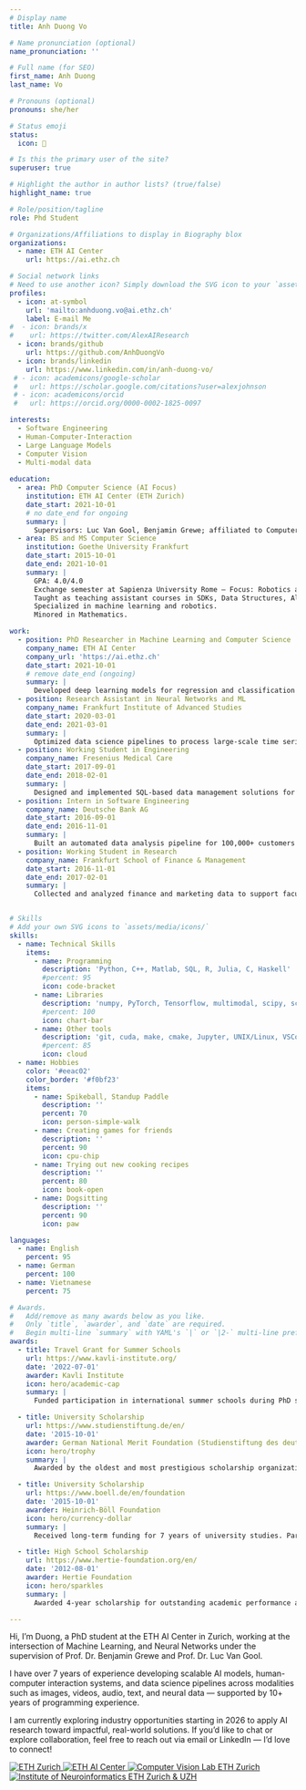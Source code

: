 ```yaml
---
# Display name
title: Anh Duong Vo 

# Name pronunciation (optional)
name_pronunciation: ''

# Full name (for SEO)
first_name: Anh Duong
last_name: Vo

# Pronouns (optional)
pronouns: she/her

# Status emoji
status:
  icon: 🚀

# Is this the primary user of the site?
superuser: true

# Highlight the author in author lists? (true/false)
highlight_name: true

# Role/position/tagline
role: Phd Student

# Organizations/Affiliations to display in Biography blox
organizations:
  - name: ETH AI Center
    url: https://ai.ethz.ch

# Social network links
# Need to use another icon? Simply download the SVG icon to your `assets/media/icons/` folder.
profiles:
  - icon: at-symbol
    url: 'mailto:anhduong.vo@ai.ethz.ch'
    label: E-mail Me
#  - icon: brands/x
#    url: https://twitter.com/AlexAIResearch
  - icon: brands/github
    url: https://github.com/AnhDuongVo
  - icon: brands/linkedin
    url: https://www.linkedin.com/in/anh-duong-vo/
 # - icon: academicons/google-scholar
 #   url: https://scholar.google.com/citations?user=alexjohnson
 # - icon: academicons/orcid
 #   url: https://orcid.org/0000-0002-1825-0097

interests:
  - Software Engineering
  - Human-Computer-Interaction
  - Large Language Models
  - Computer Vision
  - Multi-modal data
  
education:
  - area: PhD Computer Science (AI Focus)
    institution: ETH AI Center (ETH Zurich)
    date_start: 2021-10-01
    # no date_end for ongoing
    summary: |
      Supervisors: Luc Van Gool, Benjamin Grewe; affiliated to Computer Vision Lab and Institute of Neuroinformatics
  - area: BS and MS Computer Science
    institution: Goethe University Frankfurt
    date_start: 2015-10-01
    date_end: 2021-10-01
    summary: |
      GPA: 4.0/4.0
      Exchange semester at Sapienza University Rome – Focus: Robotics and AI
      Taught as teaching assistant courses in SDKs, Data Structures, Algorithm Design, Python, and SQL
      Specialized in machine learning and robotics.
      Minored in Mathematics. 

work:
  - position: PhD Researcher in Machine Learning and Computer Science
    company_name: ETH AI Center
    company_url: 'https://ai.ethz.ch'
    date_start: 2021-10-01
    # remove date_end (ongoing)
    summary: |
      Developed deep learning models for regression and classification problems with multi-modal data, tackling challenges of limited data availability through self-supervised learning. Engineered scalable ML pipelines, reducing computation time from 30 days to 1 day (30x improvement). Technologies used: Python, Git, Cuda, GPU/CPU, Matlab, Hugging Face, Docker, Diffusion and Generative Models, NLP, Dimensionality Reduction (PCA), Computer Vision.
  - position: Research Assistant in Neural Networks and ML
    company_name: Frankfurt Institute of Advanced Studies
    date_start: 2020-03-01
    date_end: 2021-03-01
    summary: |
      Optimized data science pipelines to process large-scale time series datasets with improved efficiency. Technologies used: Python, C/C++, Julia.
  - position: Working Student in Engineering
    company_name: Fresenius Medical Care
    date_start: 2017-09-01
    date_end: 2018-02-01
    summary: |
      Designed and implemented SQL-based data management solutions for 4 teams. Developed a department-wide website and optimized data handling workflows. Technologies used: SQL, HTML, SDKs, APIs.
  - position: Intern in Software Engineering
    company_name: Deutsche Bank AG
    date_start: 2016-09-01
    date_end: 2016-11-01
    summary: |
      Built an automated data analysis pipeline for 100,000+ customers to streamline financial reporting. Assisted in migrating 2 teams to Agile methodologies, optimizing data processing workflows. Technologies used: SQL, R, Jira, SDKs, APIs.
  - position: Working Student in Research
    company_name: Frankfurt School of Finance & Management
    date_start: 2016-11-01
    date_end: 2017-02-01
    summary: |
      Collected and analyzed finance and marketing data to support faculty research projects.


# Skills
# Add your own SVG icons to `assets/media/icons/`
skills:
  - name: Technical Skills
    items:
      - name: Programming
        description: 'Python, C++, Matlab, SQL, R, Julia, C, Haskell'
        #percent: 95
        icon: code-bracket
      - name: Libraries
        description: 'numpy, PyTorch, Tensorflow, multimodal, scipy, scikit-learn, matplotlib, OpenCV'
        #percent: 100
        icon: chart-bar
      - name: Other tools
        description: 'git, cuda, make, cmake, Jupyter, UNIX/Linux, VSCode, bash, Xcode, Latex, SDKs, APIs, Hugging Face, Docker, Parallel Computing, HPC, GPU/CPU'
        #percent: 85
        icon: cloud
  - name: Hobbies
    color: '#eeac02'
    color_border: '#f0bf23'
    items:
      - name: Spikeball, Standup Paddle
        description: ''
        percent: 70
        icon: person-simple-walk
      - name: Creating games for friends
        description: ''
        percent: 90
        icon: cpu-chip
      - name: Trying out new cooking recipes
        description: ''
        percent: 80
        icon: book-open
      - name: Dogsitting
        description: ''
        percent: 90
        icon: paw

languages:
  - name: English
    percent: 95
  - name: German
    percent: 100
  - name: Vietnamese
    percent: 75

# Awards.
#   Add/remove as many awards below as you like.
#   Only `title`, `awarder`, and `date` are required.
#   Begin multi-line `summary` with YAML's `|` or `|2-` multi-line prefix and indent 2 spaces below.
awards:
  - title: Travel Grant for Summer Schools
    url: https://www.kavli-institute.org/
    date: '2022-07-01'
    awarder: Kavli Institute
    icon: hero/academic-cap
    summary: |
      Funded participation in international summer schools during PhD studies (July–August 2022), supporting advanced training in machine learning and neuroscience.

  - title: University Scholarship
    url: https://www.studienstiftung.de/en/
    date: '2015-10-01'
    awarder: German National Merit Foundation (Studienstiftung des deutschen Volkes)
    icon: hero/trophy
    summary: |
      Awarded by the oldest and most prestigious scholarship organization in Germany (top 0.4% of students) for exceptional academic excellence and societal engagement. Attended 30+ seminars and summer schools on Applied Machine Learning, Ethics in ML, Interdisciplinary Life Sciences, and Politics.

  - title: University Scholarship
    url: https://www.boell.de/en/foundation
    date: '2015-10-01'
    awarder: Heinrich-Böll Foundation
    icon: hero/currency-dollar
    summary: |
      Received long-term funding for 7 years of university studies. Participated in interdisciplinary programs on sustainability, politics, and science communication.

  - title: High School Scholarship
    url: https://www.hertie-foundation.org/en/
    date: '2012-08-01'
    awarder: Hertie Foundation
    icon: hero/sparkles
    summary: |
      Awarded 4-year scholarship for outstanding academic performance and leadership potential. Participated in 25+ seminars and summer schools on Politics and Sciences.

---
```


Hi, I’m Duong, a PhD student at the ETH AI Center in Zurich, working at the intersection of Machine Learning, and Neural Networks under the supervision of Prof. Dr. Benjamin Grewe and Prof. Dr. Luc Van Gool.

I have over 7 years of experience developing scalable AI models, human-computer interaction systems, and data science pipelines across modalities such as images, videos, audio, text, and neural data — supported by 10+ years of programming experience.

I am currently exploring industry opportunities starting in 2026 to apply AI research toward impactful, real-world solutions. If you’d like to chat or explore collaboration, feel free to reach out via email or LinkedIn — I’d love to connect!

<div class="affiliations">
  <a href="https://ethz.ch" target="_blank" rel="noopener" aria-label="ETH Zurich">
    <img src="eth.png" alt="ETH Zurich"/>
  </a>

  <a href="https://ai.ethz.ch" target="_blank" rel="noopener" aria-label="ETH AI Center">
    <img src="aicenter.png" alt="ETH AI Center" />
  </a>

  <a href="https://vision.ee.ethz.ch/" target="_blank" rel="noopener" aria-label="Computer Vision Lab ETH Zurich">
    <img src="cvl.png" alt="Computer Vision Lab ETH Zurich" />
  </a>

  <a href="https://www.ini.uzh.ch/" target="_blank" rel="noopener" aria-label="Institute of Neuroinformatics ETH Zurich & UZH">
    <img src="ini.png" alt="Institute of Neuroinformatics ETH Zurich & UZH" />
  </a>
</div>
